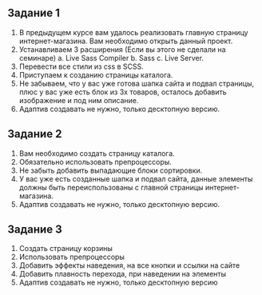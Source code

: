 ## Задание 1 ##

1. В предыдущем курсе вам удалось реализовать главную страницу интернет-магазина. Вам необходимо открыть данный проект.
2. Устанавливаем 3 расширения (Если вы этого не сделали на семинаре) a. Live Sass Compiler b. Sass c. Live Server.
3. Перевести все стили из css в SCSS.
4. Приступаем к созданию страницы каталога.
5. Не забываем, что у вас уже готова шапка сайта и подвал страницы, плюс у вас уже есть блок из 3х товаров, осталось добавить изображение и под ним описание.
6. Адаптив создавать не нужно, только десктопную версию.


## Задание 2 ##

1. Вам необходимо создать страницу каталога.
2. Обязательно использовать препроцессоры.
3. Не забыть добавить выпадающие блоки сортировки.
4. У вас уже есть созданные шапка и подвал сайта, данные элементы должны быть переиспользованы с главной страницы интернет-магазина.
5. Адаптив создавать не нужно, только десктопную версию.

## Задание 3 ##

1. Создать страницу корзины
2. Использовать препроцессоры
3. Добавить эффекты наведения, на все кнопки и ссылки на сайте
4. Добавить плавность перехода, при наведении на элементы
5. Адаптив создавать не нужно, только десктопную версию
